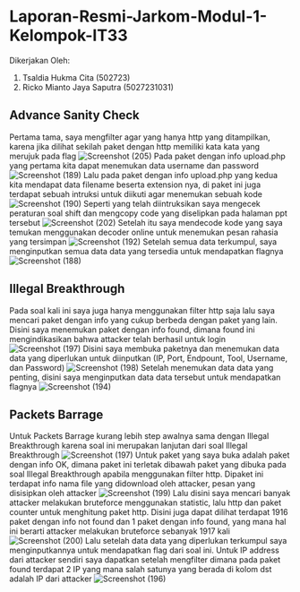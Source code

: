 # Laporan-Resmi-Jarkom-Modul-1-Kelompok-IT33

Dikerjakan Oleh:
1. Tsaldia Hukma Cita (502723)
2. Ricko Mianto Jaya Saputra (5027231031)

## Advance Sanity Check
Pertama tama, saya mengfilter agar yang hanya http yang ditampilkan, karena jika dilihat sekilah paket dengan http memiliki kata kata yang merujuk pada flag
![Screenshot (205)](https://github.com/user-attachments/assets/ad25248d-1a9f-4a63-bfed-325a9d1e1c5b)
Pada paket dengan info upload.php yang pertama kita dapat menemukan data username dan password
![Screenshot (189)](https://github.com/user-attachments/assets/4dce6f3a-f17b-4e51-8466-08a9b9326948)
Lalu pada paket dengan info upload.php yang kedua kita mendapat data filename beserta extension nya, di paket ini juga terdapat sebuah intruksi untuk diikuti agar menemukan sebuah kode
![Screenshot (190)](https://github.com/user-attachments/assets/c0f7baa4-9852-444f-abec-74fe5abf6287)
Seperti yang telah diintruksikan saya mengecek peraturan soal shift dan mengcopy code yang diselipkan pada halaman ppt tersebut
![Screenshot (202)](https://github.com/user-attachments/assets/2dde50b3-80e0-4334-a9c6-2fe50aa09ebb)
Setelah itu saya mendecode kode yang saya temukan menggunakan decoder online untuk menemukan pesan rahasia yang tersimpan
![Screenshot (192)](https://github.com/user-attachments/assets/3bf26c6c-c966-4bba-804e-4ed908838934)
Setelah semua data terkumpul, saya menginputkan semua data data yang tersedia untuk mendapatkan flagnya
![Screenshot (188)](https://github.com/user-attachments/assets/243c36b6-5ea3-4e44-96bd-2ab1530d1a1d)

## Illegal Breakthrough
Pada soal kali ini saya juga hanya menggunakan filter http saja lalu saya mencari paket dengan info yang cukup berbeda dengan paket yang lain. Disini saya menemukan paket dengan info found, dimana found ini mengindikasikan bahwa attacker telah berhasil untuk login
![Screenshot (197)](https://github.com/user-attachments/assets/f5530dce-1140-4fe1-9432-e0ba369a20b4)
Disini saya membuka paketnya dan menemukan data data yang diperlukan untuk diinputkan (IP, Port, Endpount, Tool, Username, dan Password)
![Screenshot (198)](https://github.com/user-attachments/assets/8f7fa64a-6e16-42e4-9f07-77c1edffc931)
Setelah menemukan data data yang penting, disini saya menginputkan data data tersebut untuk mendapatkan flagnya
![Screenshot (194)](https://github.com/user-attachments/assets/830c924f-82ac-4969-b220-5f0472338411)

## Packets Barrage
Untuk Packets Barrage kurang lebih step awalnya sama dengan Illegal Breakthrough karena soal ini merupakan lanjutan dari soal Illegal Breakthrough
![Screenshot (197)](https://github.com/user-attachments/assets/60153aaf-5a48-4b16-ad9a-7cc923fac8aa)
Untuk paket yang saya buka adalah paket dengan info OK, dimana paket ini terletak dibawah paket yang dibuka pada soal Illegal Breakthrough apabila menggunakan filter http. Dipaket ini terdapat info nama file yang didownload oleh attacker, pesan yang disisipkan oleh attacker
![Screenshot (199)](https://github.com/user-attachments/assets/96e406b4-533f-4a41-836c-2abe3d6ac6d3)
Lalu disini saya mencari banyak attacker melakukan bruteforce menggunakan statistic, lalu http dan paket counter untuk menghitung paket http. Disini juga dapat dilihat terdapat 1916 paket dengan info not found dan 1 paket dengan info found, yang mana hal ini berarti attacker melakukan bruteforce sebanyak 1917 kali
![Screenshot (200)](https://github.com/user-attachments/assets/15ab492a-5b07-4cd4-bc9a-b5f761b3578a)
Lalu setelah data data yang diperlukan terkumpul saya menginputkannya untuk mendapatkan flag dari soal ini. Untuk IP address dari attacker sendiri saya dapatkan setelah mengfilter dimana pada paket found terdapat 2 IP yang mana salah satunya yang berada di kolom dst adalah IP dari attacker
![Screenshot (196)](https://github.com/user-attachments/assets/4a6fa212-0ea9-4ecb-93cb-5d4cff32f9ef)
